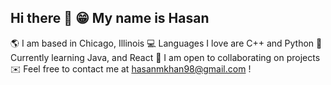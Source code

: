 ## Hi there 👋 😁 My name is Hasan
🌎 I am based in Chicago, Illinois
💻 Languages I love are C++ and Python
🧠 Currently learning Java, and React
🤝 I am open to collaborating on projects
✉️ Feel free to contact me at hasanmkhan98@gmail.com !

<!--
**hasanmkhan98/hasanmkhan98** is a ✨ _special_ ✨ repository because its `README.md` (this file) appears on your GitHub profile.

Here are some ideas to get you started:

- 🔭 I’m currently working on ...
- 🌱 I’m currently learning ...
- 👯 I’m looking to collaborate on ...
- 🤔 I’m looking for help with ...
- 💬 Ask me about ...
- 📫 How to reach me: ...
- 😄 Pronouns: ...
- ⚡ Fun fact: ...
-->
